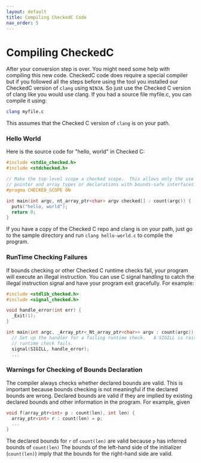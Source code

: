 ```yaml
---
layout: default
title: Compiling CheckedC Code
nav_order: 5
---
```


# [](#header-1) Compiling CheckedC

After your conversion step is over. You might need some help with compiling this new code. CheckedC code does require a special compiler but if you followed all the steps before using the tool you installed our CheckedC version of `clang` using `NINJA`. So just use the Checked C version of clang like you would use clang. If you had a source file myfile.c, you can compile it using:
```sh
clang myfile.c
```

This assumes that the Checked C version of `clang` is on your path.

### [](#header-3) Hello World

Here is the source code for "hello, world" in Checked C:
```C
#include <stdio_checked.h>
#include <stdchecked.h>

// Make the top-level scope a checked scope.  This allows only the use of checked
// pointer and array types or declarations with bounds-safe interfaces.
#pragma CHECKED_SCOPE ON

int main(int argc, nt_array_ptr<char> argv checked[] : count(argc)) {
  puts("hello, world");
  return 0;
}
```

If you have a copy of the Checked C repo and clang is on your path, just go to the sample directory and run `clang hello-world.c` to compile the program.

### [](#header-3) RunTime Checking Failures

If bounds checking or other Checked C runtime checks fail, your program will execute an illegal instruction. You can use C signal handling to catch the illegal instruction signal and have your program exit gracefully. For example:
```c
#include <stdlib_checked.h>
#include <signal_checked.h>

void handle_error(int err) {
  _Exit(1);
}

int main(int argc, _Array_ptr<_Nt_array_ptr<char>> argv : count(argc)) {
  // Set up the handler for a failing runtime check.   A SIGILL is raised when a Checked C
  // runtime check fails.
  signal(SIGILL, handle_error);
  ...
```

### [](#header-3) Warnings for Checking of Bounds Declaration

The compiler always checks whether declared bounds are valid. This is important because bounds checking is not meaningful if the declared bounds are wrong. Declared bounds are valid if they are implied by existing declared bounds and other information in the program. For example, given

```C
void f(array_ptr<int> p : count(len), int len) {
  array_ptr<int> r : count(len) = p;
  ...
}
```

The declared bounds for `r` of `count(len)` are valid because `p` has inferred bounds of `count(len)` The bounds of the left-hand side of the initializer (`count(len)`) imply that the bounds for the right-hand side are valid.